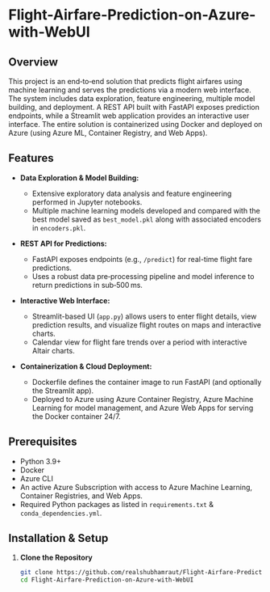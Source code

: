 # Flight-Airfare-Prediction-on-Azure-with-WebUI

## Overview

This project is an end‑to‑end solution that predicts flight airfares using machine learning and serves the predictions via a modern web interface. The system includes data exploration, feature engineering, multiple model building, and deployment. A REST API built with FastAPI exposes prediction endpoints, while a Streamlit web application provides an interactive user interface. The entire solution is containerized using Docker and deployed on Azure (using Azure ML, Container Registry, and Web Apps).

## Features

- **Data Exploration & Model Building:**  
  - Extensive exploratory data analysis and feature engineering performed in Jupyter notebooks.
  - Multiple machine learning models developed and compared with the best model saved as `best_model.pkl` along with associated encoders in `encoders.pkl`.

- **REST API for Predictions:**  
  - FastAPI exposes endpoints (e.g., `/predict`) for real-time flight fare predictions.
  - Uses a robust data pre‑processing pipeline and model inference to return predictions in sub‑500 ms.

- **Interactive Web Interface:**  
  - Streamlit-based UI (`app.py`) allows users to enter flight details, view prediction results, and visualize flight routes on maps and interactive charts.
  - Calendar view for flight fare trends over a period with interactive Altair charts.

- **Containerization & Cloud Deployment:**  
  - Dockerfile defines the container image to run FastAPI (and optionally the Streamlit app).
  - Deployed to Azure using Azure Container Registry, Azure Machine Learning for model management, and Azure Web Apps for serving the Docker container 24/7.

## Prerequisites

- Python 3.9+
- Docker
- Azure CLI
- An active Azure Subscription with access to Azure Machine Learning, Container Registries, and Web Apps.
- Required Python packages as listed in `requirements.txt` & `conda_dependencies.yml`.

## Installation & Setup

1. **Clone the Repository**

   ```bash
   git clone https://github.com/realshubhamraut/Flight-Airfare-Prediction-on-Azure-with-WebUI
   cd Flight-Airfare-Prediction-on-Azure-with-WebUI